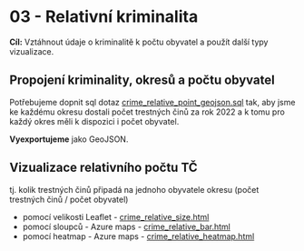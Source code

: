 # 03 - Relativní kriminalita

**Cíl:** Vztáhnout údaje o kriminalitě k počtu obyvatel a použít další typy vizualizace.

## Propojení kriminality, okresů a počtu obyvatel

Potřebujeme dopnit sql dotaz [crime_relative_point_geojson.sql](crime_relative_point_geojson.sql) tak, aby jsme ke každému okresu dostali počet trestných činů za rok 2022 a k tomu pro každý okres měli k dispozici i počet obyvatel.

**Vyexportujeme** jako GeoJSON.


## Vizualizace relativního počtu TČ

tj. kolik trestných činů připadá na jednoho obyvatele okresu (počet trestných činů / počet obyvatel)

- pomocí velikosti Leaflet - [crime_relative_size.html](crime_relative_size.html)
- pomocí sloupců - Azure maps - [crime_relative_bar.html](crime_relative_bar.html)
- pomocí heatmap - Azure maps - [crime_relative_heatmap.html](crime_relative_heatmap.html)


